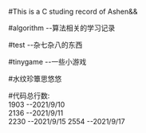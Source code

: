 #This is a C studing record of Ashen&&

#algorithm --算法相关的学习记录

#test --杂七杂八的东西

#tinygame --一些小游戏

#水纹珍簟思悠悠

#代码总行数:  
1903 --2021/9/10  
2136 --2021/9/11  
2230 --2021/9/15
2554 --2021/9/17
